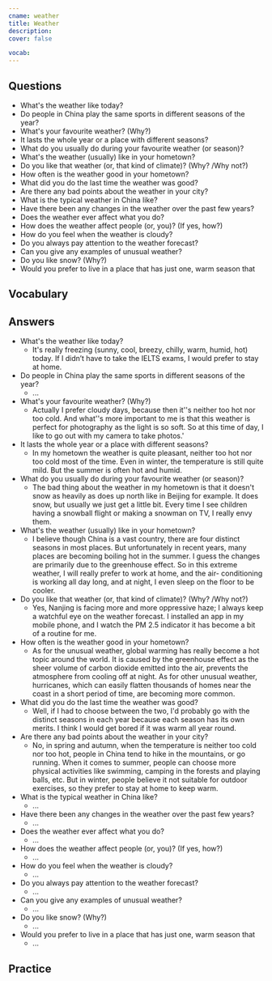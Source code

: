 ```yaml
---
cname: weather
title: Weather
description: 
cover: false

vocab:
---
```

<banner></banner>

## Questions

- What&#39;s the weather like today?
- Do people in China play the same sports in different seasons of the year?
- What&#39;s your favourite weather? (Why?)
- It lasts the whole year or a place with different seasons?
- What do you usually do during your favourite weather (or season)?
- What&#39;s the weather (usually) like in your hometown?
- Do you like that weather (or, that kind of climate)? (Why? &#x2F;Why not?)
- How often is the weather good in your hometown?
- What did you do the last time the weather was good?
- Are there any bad points about the weather in your city?
- What is the typical weather in China like?
- Have there been any changes in the weather over the past few years?
- Does the weather ever affect what you do?
- How does the weather affect people (or, you)? (If yes, how?)
- How do you feel when the weather is cloudy?
- Do you always pay attention to the weather forecast?
- Can you give any examples of unusual weather?
- Do you like snow? (Why?)
- Would you prefer to live in a place that has just one, warm season that

## Vocabulary

<vocab-box></vocab-box>

## Answers

- What&#39;s the weather like today?
  - It&#39;s really freezing (sunny, cool, breezy, chilly, warm, humid, hot) today. If I didn’t have to take the IELTS exams, I would prefer to stay at home.
- Do people in China play the same sports in different seasons of the year?
  - ...
- What&#39;s your favourite weather? (Why?)
  - Actually I prefer cloudy days, because then it&#39;&#39;s neither too hot nor too cold. And what&#39;&#39;s more important to me is that this weather is perfect for photography as the light is so soft. So at this time of day, I like to go out with my camera to take photos.&#39;
- It lasts the whole year or a place with different seasons?
  - In my hometown the weather is quite pleasant, neither too hot nor too cold most of the time. Even in winter, the temperature is still quite mild. But the summer is often hot and humid.
- What do you usually do during your favourite weather (or season)?
  - The bad thing about the weather in my hometown is that it doesn&#39;t snow as heavily as does up north like in Beijing for example. It does snow, but usually we just get a little bit. Every time I see children having a snowball flight or making a snowman on TV, I really envy them.
- What&#39;s the weather (usually) like in your hometown?
  - I believe though China is a vast country, there are four distinct seasons in most places. But unfortunately in recent years, many places are becoming boiling hot in the summer. I guess the changes are primarily due to the greenhouse effect. So in this extreme weather, I will really prefer to work at home, and the air- conditioning is working all day long, and at night, I even sleep on the floor to be cooler.
- Do you like that weather (or, that kind of climate)? (Why? &#x2F;Why not?)
  - Yes, Nanjing is facing more and more oppressive haze; I always keep a watchful eye on the weather forecast. I installed an app in my mobile phone, and I watch the PM 2.5 indicator it has become a bit of a routine for me.
- How often is the weather good in your hometown?
  - As for the unusual weather, global warming has really become a hot topic around the world. It is caused by the greenhouse effect as the sheer volume of carbon dioxide emitted into the air, prevents the atmosphere from cooling off at night. As for other unusual weather, hurricanes, which can easily flatten thousands of homes near the coast in a short period of time, are becoming more common.
- What did you do the last time the weather was good?
  - Well, if I had to choose between the two, I&#39;d probably go with the distinct seasons in each year because each season has its own merits. I think I would get bored if it was warm all year round.
- Are there any bad points about the weather in your city?
  - No, in spring and autumn, when the temperature is neither too cold nor too hot, people in China tend to hike in the mountains, or go running. When it comes to summer, people can choose more physical activities like swimming, camping in the forests and playing balls, etc. But in winter, people believe it not suitable for outdoor exercises, so they prefer to stay at home to keep warm.
- What is the typical weather in China like?
  - ...
- Have there been any changes in the weather over the past few years?
  - ...
- Does the weather ever affect what you do?
  - ...
- How does the weather affect people (or, you)? (If yes, how?)
  - ...
- How do you feel when the weather is cloudy?
  - ...
- Do you always pay attention to the weather forecast?
  - ...
- Can you give any examples of unusual weather?
  - ...
- Do you like snow? (Why?)
  - ...
- Would you prefer to live in a place that has just one, warm season that
  - ...

## Practice

<qrfooter></qrfooter>
